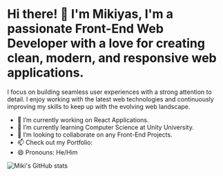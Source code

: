 # Hi there! 👋 I'm Mikiyas, I'm a passionate Front-End Web Developer with a love for creating clean, modern, and responsive web applications. 
I focus on building seamless user experiences with a strong attention to detail. I enjoy working with the latest web technologies and continuously
improving my skills to keep up with the evolving web landscape.

- 🔭 I’m currently working on React Applications.
- 🌱 I’m currently learning Computer Science at Unity University.
- 👯 I’m looking to collaborate on any Front-End Projects.
- 📫 Check out my Portfolio:
- 😄 Pronouns: He/Him

![Miki's GitHub stats](https://github-readme-stats.vercel.app/api?username=MIKOXO&show_icons=true&theme=radical)

